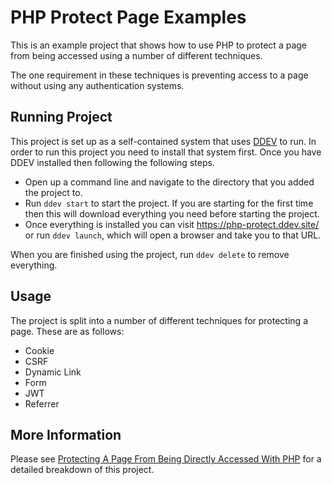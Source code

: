 # PHP Protect Page Examples

This is an example project that shows how to use PHP to protect a page from
being accessed using a number of different techniques.

The one requirement in these techniques is preventing access to a page without
using any authentication systems.

## Running Project

This project is set up as a self-contained system that uses [DDEV](https://ddev.readthedocs.io/en/latest/users/install/ddev-installation/)
to run. In order to run this project you need to install that system first. Once
you have DDEV installed then following the following steps.

- Open up a command line and navigate to the directory that you added the project
to.
- Run `ddev start` to start the project. If you are starting for the first time
then this will download everything you need before starting the project.
- Once everything is installed you can visit https://php-protect.ddev.site/ or
run `ddev launch`, which will open a browser  and take you to that URL.

When you are finished using the project, run `ddev delete` to remove everything.

## Usage

The project is split into a number of different techniques for protecting a page.
These are as follows:

- Cookie
- CSRF
- Dynamic Link
- Form
- JWT
- Referrer

## More Information

Please see [Protecting A Page From Being Directly Accessed With PHP](https://www.hashbangcode.com/article/protecting-page-being-directly-accessed-php) for a detailed breakdown of this project.
